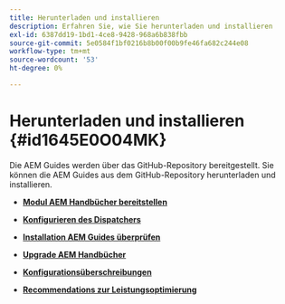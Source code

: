 ```yaml
---
title: Herunterladen und installieren
description: Erfahren Sie, wie Sie herunterladen und installieren
exl-id: 6387dd19-1bd1-4ce8-9428-968a6b838fbb
source-git-commit: 5e0584f1bf0216b8b00f00b9fe46fa682c244e08
workflow-type: tm+mt
source-wordcount: '53'
ht-degree: 0%

---
```


# Herunterladen und installieren {#id1645E0O04MK}

Die AEM Guides werden über das GitHub-Repository bereitgestellt. Sie können die AEM Guides aus dem GitHub-Repository herunterladen und installieren.

- **[Modul AEM Handbücher bereitstellen](download-install-dxml-first-time.md)**

- **[Konfigurieren des Dispatchers](download-install-configure-dispatcher.md)**

- **[Installation AEM Guides überprüfen](download-install-verify-dxml-installation.md)**

- **[Upgrade AEM Handbücher](download-install-upgrade-dxml.md)**

- **[Konfigurationsüberschreibungen](download-install-additional-config-override.md)**

- **[Recommendations zur Leistungsoptimierung](download-install-recommend-perf-optimiz.md)**
